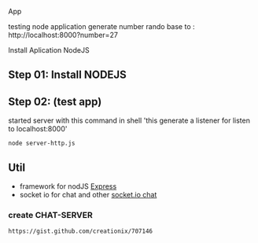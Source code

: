 
App 

testing node application generate number rando base to :
http://localhost:8000?number=27

Install Aplication NodeJS

## Step 01: Install NODEJS

## Step 02: (test app)
started server with this command in shell 'this generate a listener for listen to localhost:8000'

    node server-http.js


## Util

* framework for nodJS [Express](http://expressjs.com/)
* socket io for chat and other [socket.io chat](http://socket.io/get-started/chat/)

### create CHAT-SERVER

    https://gist.github.com/creationix/707146







